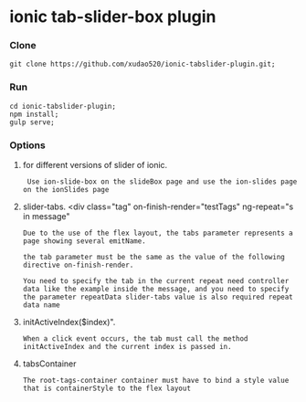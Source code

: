 # ionic tab-slider-box plugin

### Clone
    git clone https://github.com/xudao520/ionic-tabslider-plugin.git;

### Run
    cd ionic-tabslider-plugin;
    npm install;
    gulp serve;

### Options
1. for different versions of slider of ionic.

        Use ion-slide-box on the slideBox page and use the ion-slides page on the ionSlides page


2. slider-tabs.
	   <slider-tabs tabs="2" emitName="testTags" repeatData="message">
       <div class="tag" on-finish-render="testTags" ng-repeat="s in message"

       Due to the use of the flex layout, the tabs parameter represents a page showing several emitName.

       the tab parameter must be the same as the value of the following directive on-finish-render.

       You need to specify the tab in the current repeat need controller data like the example inside the message, and you need to specify the parameter repeatData slider-tabs value is also required repeat data name

3. initActiveIndex($index)".

       When a click event occurs, the tab must call the method initActiveIndex and the current index is passed in.

4. tabsContainer

       The root-tags-container container must have to bind a style value that is containerStyle to the flex layout